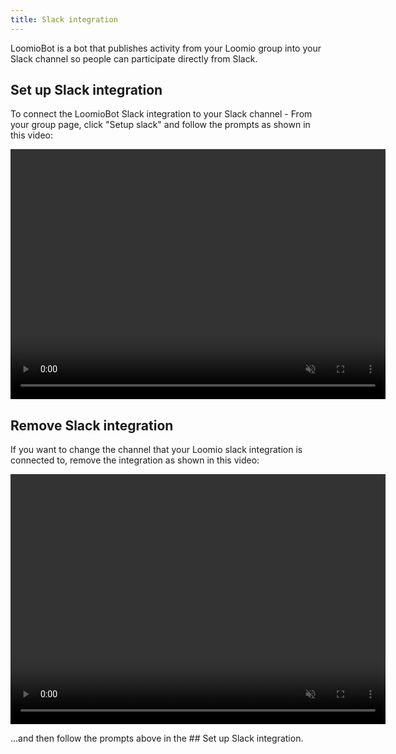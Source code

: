 ```yaml
---
title: Slack integration
---
```

LoomioBot is a bot that publishes activity from your Loomio group into your Slack channel so people can participate directly from Slack.

## Set up Slack integration
To connect the LoomioBot Slack integration to your Slack channel - From your group page, click "Setup slack" and follow the prompts as shown in this video:

<video width="600" height="400" playsinline muted loop controls>
<source src="setup_slack_integration.mov" type="video/mp4">
</video>

## Remove Slack integration
If you want to change the channel that your Loomio slack integration is connected to, remove the integration as shown in this video:

<video width="600" height="400" playsinline muted loop controls>
<source src="remove_slack_integration.mov" type="video/mp4">
</video>

...and then follow the prompts above in the ## Set up Slack integration.
